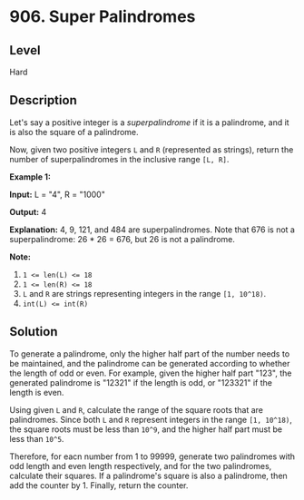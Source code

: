# 906. Super Palindromes
## Level
Hard

## Description

Let's say a positive integer is a *superpalindrome* if it is a palindrome, and it is also the square of a palindrome.

Now, given two positive integers `L` and `R` (represented as strings), return the number of superpalindromes in the inclusive range `[L, R]`.

**Example 1:**

**Input:** L = "4", R = "1000"

**Output:** 4

**Explanation:** 4, 9, 121, and 484 are superpalindromes.
Note that 676 is not a superpalindrome: 26 * 26 = 676, but 26 is not a palindrome.

**Note:**

1. `1 <= len(L) <= 18`
2. `1 <= len(R) <= 18`
3. `L` and `R` are strings representing integers in the range `[1, 10^18)`.
4. `int(L) <= int(R)`

## Solution
To generate a palindrome, only the higher half part of the number needs to be maintained, and the palindrome can be generated according to whether the length of odd or even. For example, given the higher half part "123", the generated palindrome is "12321" if the length is odd, or "123321" if the length is even.

Using given `L` and `R`, calculate the range of the square roots that are palindromes. Since both `L` and `R` represent integers in the range `[1, 10^18)`, the square roots must be less than `10^9`, and the higher half part must be less than `10^5`.

Therefore, for eacn number from 1 to 99999, generate two palindromes with odd length and even length respectively, and for the two palindromes, calculate their squares. If a palindrome's square is also a palindrome, then add the counter by 1. Finally, return the counter.
